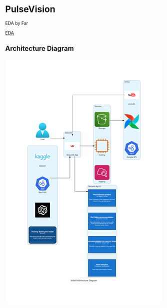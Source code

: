 # PulseVision


EDA by Far

[EDA](https://drive.google.com/file/d/1YJwH62kW2fRnqUCo0DITjU22YagaKPLj/view?usp=sharing)


## Architecture Diagram
![image](https://github.com/BigDataIA-Spring2023-Team-11/PulseVision/blob/main/project.png)
